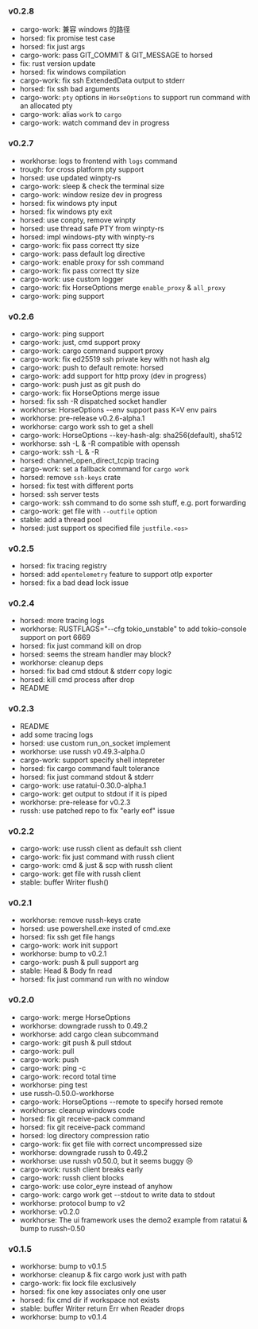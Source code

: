 ### v0.2.8

- cargo-work: 兼容 windows 的路径
- horsed: fix promise test case
- horsed: fix just args
- cargo-work: pass GIT_COMMIT & GIT_MESSAGE to horsed
- fix: rust version update
- horsed: fix windows compilation
- cargo-work: fix ssh ExtendedData output to stderr
- horsed: fix ssh bad arguments
- cargo-work: `pty` options in `HorseOptions` to support run command with an allocated pty
- cargo-work: alias `work` to `cargo`
- cargo-work: watch command dev in progress

### v0.2.7

- workhorse: logs to frontend with `logs` command
- trough: for cross platform pty support
- horsed: use updated winpty-rs
- cargo-work: sleep & check the terminal size
- cargo-work: window resize dev in progress
- horsed: fix windows pty input
- horsed: fix windows pty exit
- horsed: use conpty, remove winpty
- horsed: use thread safe PTY from winpty-rs
- horsed: impl windows-pty with winpty-rs
- cargo-work: fix pass correct tty size
- cargo-work: pass default log directive
- cargo-work: enable proxy for ssh command
- cargo-work: fix pass correct tty size
- cargo-work: use custom logger
- cargo-work: fix HorseOptions merge `enable_proxy` & `all_proxy`
- cargo-work: ping <REMOTE> support

### v0.2.6

- cargo-work: ping <REMOTE> support
- cargo-work: just, cmd support proxy
- cargo-work: cargo command support proxy
- cargo-work: fix ed25519 ssh private key with not hash alg
- cargo-work: push to default remote: horsed
- cargo-work: add support for http proxy (dev in progress)
- cargo-work: push <REMOTE> <BRANCH> just as git push do
- cargo-work: fix HorseOptions merge issue
- horsed: fix ssh -R dispatched socket handler
- workhorse: HorseOptions --env support pass K=V env pairs
- workhorse: pre-release v0.2.6-alpha.1
- workhorse: cargo work ssh to get a shell
- cargo-work: HorseOptions --key-hash-alg: sha256(default), sha512
- workhorse: ssh -L & -R compatible with openssh
- cargo-work: ssh -L & -R
- horsed: channel_open_direct_tcpip tracing
- cargo-work: set a fallback command for `cargo work`
- horsed: remove `ssh-keys` crate
- horsed: fix test with different ports
- horsed: ssh server tests
- cargo-work: ssh command to do some ssh stuff, e.g. port forwarding
- cargo-work: get file with `--outfile` option
- stable: add a thread pool
- horsed: just support os specified file `justfile.<os>`

### v0.2.5

- horsed: fix tracing registry
- horsed: add `opentelemetry` feature to support otlp exporter
- horsed: fix a bad dead lock issue

### v0.2.4

- horsed: more tracing logs
- workhorse: RUSTFLAGS="--cfg tokio_unstable" to add tokio-console support on port 6669
- horsed: fix just command kill on drop
- horsed: seems the stream handler may block?
- workhorse: cleanup deps
- horsed: fix bad cmd stdout & stderr copy logic
- horsed: kill cmd process after drop
- README

### v0.2.3

- README
- add some tracing logs
- horsed: use custom run_on_socket implement
- workhorse: use russh v0.49.3-alpha.0
- cargo-work: support specify shell intepreter
- horsed: fix cargo command fault tolerance
- horsed: fix just command stdout & stderr
- cargo-work: use ratatui-0.30.0-alpha.1
- cargo-work: get output to stdout if it is piped
- workhorse: pre-release for v0.2.3
- russh: use patched repo to fix "early eof" issue

### v0.2.2

- cargo-work: use russh client as default ssh client
- cargo-work: fix just command with russh client
- cargo-work: cmd & just & scp with russh client
- cargo-work: get file with russh client
- stable: buffer Writer flush()

### v0.2.1

- workhorse: remove russh-keys crate
- horsed: use powershell.exe insted of cmd.exe
- horsed: fix ssh get file hangs
- cargo-work: work init support
- workhorse: bump to v0.2.1
- cargo-work: push & pull support <BRANCH> arg
- stable: Head & Body fn read
- horsed: fix just command run with no window

### v0.2.0

- cargo-work: merge HorseOptions
- workhorse: downgrade russh to 0.49.2
- workhorse: add cargo clean subcommand
- cargo-work: git push & pull stdout
- cargo-work: pull <REMOTE>
- cargo-work: push <REMOTE>
- cargo-work: ping -c <COUNT>
- cargo-work: record total time
- workhorse: ping test
- use russh-0.50.0-workhorse
- cargo-work: HorseOptions --remote to specify horsed remote
- workhorse: cleanup windows code
- horsed: fix git receive-pack command
- horsed: fix git receive-pack command
- horsed: log directory compression ratio
- cargo-work: fix get file with correct uncompressed size
- workhorse: downgrade russh to 0.49.2
- workhorse: use russh v0.50.0, but it seems buggy 😢
- cargo-work: russh client breaks early
- cargo-work: russh client blocks
- cargo-work: use color_eyre instead of anyhow
- cargo-work: cargo work get --stdout to write data to stdout
- workhorse: protocol bump to v2
- workhorse: v0.2.0
- workhorse: The ui framework uses the demo2 example from ratatui & bump to russh-0.50

### v0.1.5

- workhorse: bump to v0.1.5
- workhorse: cleanup & fix cargo work just with path
- cargo-work: fix lock file exclusively
- horsed: fix one key associates only one user
- horsed: fix cmd dir if workspace not exists
- stable: buffer Writer return Err when Reader drops
- workhorse: bump to v0.1.4
